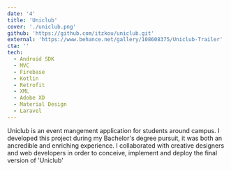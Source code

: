 ```yaml
---
date: '4'
title: 'Uniclub'
cover: './uniclub.png'
github: 'https://github.com/itzkou/uniclub.git'
external: 'https://www.behance.net/gallery/108608375/Uniclub-Trailer'
cta: ''
tech:
  - Android SDK
  - MVC
  - Firebase
  - Kotlin
  - Retrofit
  - XML
  - Adobe XD
  - Material Design
  - Laravel
---
```


Uniclub is an event mangement application for students around campus. I developed this project during my Bachelor's degree pursuit, it was both an ancredible and enriching experience. I collaborated with creative designers and web developers in order to conceive, implement and deploy the final version of 'Uniclub'

